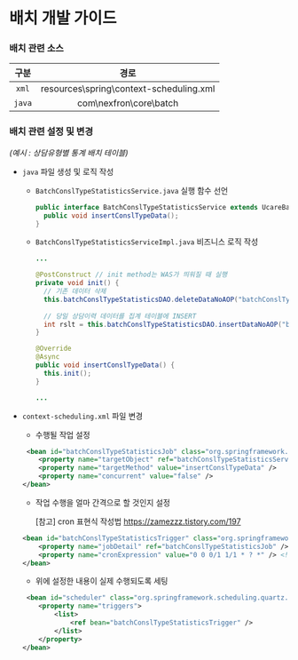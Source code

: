 # 배치 개발 가이드


### 배치 관련 소스

| 구분 | 경로 |
|:---:|:---:|
| `xml` | resources\spring\context-scheduling.xml|
| `java` | com\nexfron\core\batch |


### 배치 관련 설정 및 변경
*(예시 : 상담유형별 통계 배치 테이블)*

 - `java` 파일 생성 및 로직 작성 
   * `BatchConslTypeStatisticsService.java` 실행 함수 선언
      ```java
      public interface BatchConslTypeStatisticsService extends UcareBaseService<BatchConslTypeStatisticsPVO, BatchConslTypeStatisticsDVO> {
        public void insertConslTypeData();
      }
      ```
      
   * `BatchConslTypeStatisticsServiceImpl.java` 비즈니스 로직 작성
      ```java
      ...

      @PostConstruct // init method는 WAS가 띄워질 때 실행 
	  private void init() {
        // 기존 데이터 삭제
        this.batchConslTypeStatisticsDAO.deleteDataNoAOP("batchConslTypeStatistics.deleteConslTypeStatistics", new BatchConslTypeStatisticsDVO());
        
        // 당일 상담이력 데이터를 집계 테이블에 INSERT
        int rslt = this.batchConslTypeStatisticsDAO.insertDataNoAOP("batchConslTypeStatistics.insertConslTypeStatistics", new BatchConslTypeStatisticsDVO());
	  }
	
      @Override
      @Async
      public void insertConslTypeData() {
        this.init();
      }

      ...
      ```


 - `context-scheduling.xml` 파일 변경
    * 수행될 작업 설정
    ```xml
     <bean id="batchConslTypeStatisticsJob" class="org.springframework.scheduling.quartz.MethodInvokingJobDetailFactoryBean">
		<property name="targetObject" ref="batchConslTypeStatisticsService" />
		<property name="targetMethod" value="insertConslTypeData" />
		<property name="concurrent" value="false" />
	</bean>
    ```

    * 작업 수행을 얼마 간격으로 할 것인지 설정
      
      [참고] cron 표현식 작성법 https://zamezzz.tistory.com/197

    ```xml
    <bean id="batchConslTypeStatisticsTrigger" class="org.springframework.scheduling.quartz.CronTriggerFactoryBean">
		<property name="jobDetail" ref="batchConslTypeStatisticsJob" />
		<property name="cronExpression" value="0 0 0/1 1/1 * ? *" /> <!-- 1시간마다 수행 -->
	</bean>
    ```

    * 위에 설정한 내용이 실제 수행되도록 세팅
    ```xml
     <bean id="scheduler" class="org.springframework.scheduling.quartz.SchedulerFactoryBean">
		<property name="triggers">
			<list>
				<ref bean="batchConslTypeStatisticsTrigger" />
			</list>
		</property>
	</bean>
    ```




